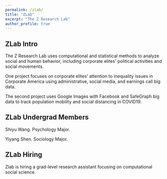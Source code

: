```yaml
---
permalink: /zlab/
title: "ZLab"
excerpt: "The Z Research Lab"
author_profile: true
---
```


## ZLab Intro

The Z Research Lab uses computational and statistical methods to analyze social and human behavior, including corporate elites' political activities and social movements.

One project focuses on corporate elites' attention to inequality issues in Corporate America using administrative, social media, and earnings call big data.

The second project uses Google Images with Facebook and SafeGraph big data to track population mobility and social distancing in COVID19.


## ZLab Undergrad Members

Shiyu Wang. Psychology Major. 

Yiyang Shen. Sociology Major.


## ZLab Hiring

Zlab is hiring a grad-level research assistant focusing on computational social science.
